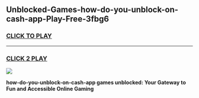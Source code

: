 
## Unblocked-Games-how-do-you-unblock-on-cash-app-Play-Free-3fbg6
<h3>
<a href="https://premium76.site?title=how-do-you-unblock-on-cash-app&ref=10A">CLICK TO PLAY</a></h3>
<hr>

<h3>
<a href="https://premium76.site?title=how-do-you-unblock-on-cash-app&ref=10A">CLICK 2 PLAY</a>
  
</h3>

<a href="https://premium76.site?title=how-do-you-unblock-on-cash-app&ref=10A"><img src="https://clearcache.store/games.png"></a>


**how-do-you-unblock-on-cash-app games unblocked: Your Gateway to Fun and Accessible Online Gaming**
